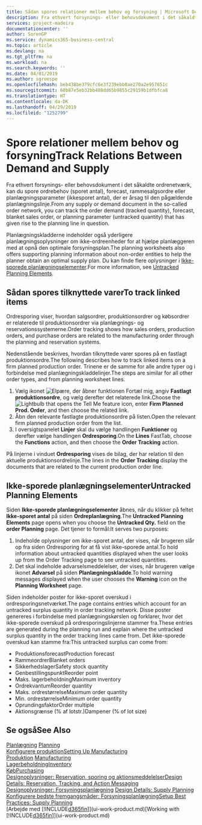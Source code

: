 ```yaml
---
title: Sådan spores relationer mellem behov og forsyning | Microsoft Docs
description: Fra ethvert forsynings- eller behovsdokument i det såkaldte ordrenetværk, kan du spore ordrebehov (sporet antal), forecast, rammesalgsordre eller planlægningsparameter (ikkesporet antal), der er årsag til den pågældende planlægningslinje.
services: project-madeira
documentationcenter: ''
author: SorenGP
ms.service: dynamics365-business-central
ms.topic: article
ms.devlang: na
ms.tgt_pltfrm: na
ms.workload: na
ms.search.keywords: ''
ms.date: 04/01/2019
ms.author: sgroespe
ms.openlocfilehash: beb438be379cfc6e3f239ebb0ae270a2e957651c
ms.sourcegitcommit: 60b87e5eb32bb408dd65b9855c29159b1dfbfca8
ms.translationtype: HT
ms.contentlocale: da-DK
ms.lasthandoff: 04/29/2019
ms.locfileid: "1252799"
---
```

# <a name="track-relations-between-demand-and-supply"></a><span data-ttu-id="0cead-103">Spore relationer mellem behov og forsyning</span><span class="sxs-lookup"><span data-stu-id="0cead-103">Track Relations Between Demand and Supply</span></span>
<span data-ttu-id="0cead-104">Fra ethvert forsynings- eller behovsdokument i det såkaldte ordrenetværk, kan du spore ordrebehov (sporet antal), forecast, rammesalgsordre eller planlægningsparameter (ikkesporet antal), der er årsag til den pågældende planlægningslinje.</span><span class="sxs-lookup"><span data-stu-id="0cead-104">From any supply or demand document in the so-called order network, you can track the order demand (tracked quantity), forecast, blanket sales order, or planning parameter (untracked quantity) that has given rise to the planning line in question.</span></span>

<span data-ttu-id="0cead-105">Planlægningskladderne indeholder også yderligere planlægningsoplysninger om ikke-ordreenheder for at hjælpe planlæggeren med at opnå den optimale forsyningsplan.</span><span class="sxs-lookup"><span data-stu-id="0cead-105">The planning worksheets also offers supporting planning information about non-order entities to help the planner obtain an optimal supply plan.</span></span> <span data-ttu-id="0cead-106">Du kan finde flere oplysninger i [Ikke-sporede planlægningselementer](production-how-track-demand-supply.md#untracked-planning-elements).</span><span class="sxs-lookup"><span data-stu-id="0cead-106">For more information, see [Untracked Planning Elements](production-how-track-demand-supply.md#untracked-planning-elements).</span></span>

## <a name="to-track-linked-items"></a><span data-ttu-id="0cead-107">Sådan spores tilknyttede varer</span><span class="sxs-lookup"><span data-stu-id="0cead-107">To track linked items</span></span>
<span data-ttu-id="0cead-108">Ordresporing viser, hvordan salgsordrer, produktionsordrer og købsordrer er relaterede til produktionsordrer via planlægnings- og reservationssystemerne.</span><span class="sxs-lookup"><span data-stu-id="0cead-108">Order tracking shows how sales orders, production orders, and purchase orders are related to the manufacturing order through the planning and reservation systems.</span></span>

<span data-ttu-id="0cead-109">Nedenstående beskrives, hvordan tilknyttede varer spores på en fastlagt produktionsordre.</span><span class="sxs-lookup"><span data-stu-id="0cead-109">The following describes how to track linked items on a firm planned production order.</span></span> <span data-ttu-id="0cead-110">Trinene er de samme for alle andre typer og i forbindelse med planlægningskladdelinjer.</span><span class="sxs-lookup"><span data-stu-id="0cead-110">The steps are similar for all other order types, and from planning worksheet lines.</span></span>

1. <span data-ttu-id="0cead-111">Vælg ikonet ![Elpære, der åbner funktionen Fortæl mig](media/ui-search/search_small.png "Fortæl mig, hvad du vil foretage dig"), angiv **Fastlagt produktionsordre**, og vælg derefter det relaterede link.</span><span class="sxs-lookup"><span data-stu-id="0cead-111">Choose the ![Lightbulb that opens the Tell Me feature](media/ui-search/search_small.png "Tell me what you want to do") icon, enter **Firm Planned Prod. Order**, and then choose the related link.</span></span>
2. <span data-ttu-id="0cead-112">Åbn den relevante fastlagte produktionsordre på listen.</span><span class="sxs-lookup"><span data-stu-id="0cead-112">Open the relevant firm planned production order from the list.</span></span>
3. <span data-ttu-id="0cead-113">I oversigtspanelet **Linjer** skal du vælge handlingen **Funktioner** og derefter vælge handlingen **Ordresporing**.</span><span class="sxs-lookup"><span data-stu-id="0cead-113">On the **Lines** FastTab, choose the **Functions** action, and then choose the **Order Tracking** action.</span></span>

<span data-ttu-id="0cead-114">På linjerne i vinduet **Ordresporing** vises de bilag, der har relation til den aktuelle produktionsordrelinje.</span><span class="sxs-lookup"><span data-stu-id="0cead-114">The lines in the **Order Tracking** display the documents that are related to the current production order line.</span></span>

## <a name="untracked-planning-elements"></a><span data-ttu-id="0cead-115">Ikke-sporede planlægningselementer</span><span class="sxs-lookup"><span data-stu-id="0cead-115">Untracked Planning Elements</span></span>
<span data-ttu-id="0cead-116">Siden **Ikke-sporede planlægningselementer** åbnes, når du klikker på feltet **Ikke-sporet antal** på siden **Ordreplanlægning**.</span><span class="sxs-lookup"><span data-stu-id="0cead-116">The **Untracked Planning Elements** page opens when you choose the **Untracked Qty.** field on the **order Planning** page.</span></span> <span data-ttu-id="0cead-117">Det tjener to formål:</span><span class="sxs-lookup"><span data-stu-id="0cead-117">It serves two purposes:</span></span>

1. <span data-ttu-id="0cead-118">Indeholde oplysninger om ikke-sporet antal, der vises, når brugeren slår op fra siden Ordresporing for at få vist ikke-sporede antal.</span><span class="sxs-lookup"><span data-stu-id="0cead-118">To hold information about untracked quantities displayed when the user looks up from the Order Tracking page to see untracked quantities.</span></span>
2. <span data-ttu-id="0cead-119">Det skal indeholde advarselsmeddelelser, der vises, når brugeren vælge ikonet **Advarsel** på siden **Planlægningskladde**.</span><span class="sxs-lookup"><span data-stu-id="0cead-119">To hold warning messages displayed when the user chooses the **Warning** icon on the **Planning Worksheet** page.</span></span>

<span data-ttu-id="0cead-120">Siden indeholder poster for ikke-sporet overskud i ordresporingsnetværket.</span><span class="sxs-lookup"><span data-stu-id="0cead-120">The page contains entries which account for an untracked surplus quantity in order tracking network.</span></span> <span data-ttu-id="0cead-121">Disse poster genereres i forbindelse med planlægningskørslen og forklarer, hvor det ikke-sporede overskud på ordresporingslinjerne stammer fra.</span><span class="sxs-lookup"><span data-stu-id="0cead-121">These entries are generated during the planning run and explain where the untracked surplus quantity in the order tracking lines came from.</span></span> <span data-ttu-id="0cead-122">Det ikke-sporede overskud kan stamme fra:</span><span class="sxs-lookup"><span data-stu-id="0cead-122">This untracked surplus can come from:</span></span>

- <span data-ttu-id="0cead-123">Produktionsforecast</span><span class="sxs-lookup"><span data-stu-id="0cead-123">Production forecast</span></span>
- <span data-ttu-id="0cead-124">Rammeordrer</span><span class="sxs-lookup"><span data-stu-id="0cead-124">Blanket orders</span></span>
- <span data-ttu-id="0cead-125">Sikkerhedslager</span><span class="sxs-lookup"><span data-stu-id="0cead-125">Safety stock quantity</span></span>
- <span data-ttu-id="0cead-126">Genbestillingspunkt</span><span class="sxs-lookup"><span data-stu-id="0cead-126">Reorder point</span></span>
- <span data-ttu-id="0cead-127">Maks. lagerbeholdning</span><span class="sxs-lookup"><span data-stu-id="0cead-127">Maximum inventory</span></span>
- <span data-ttu-id="0cead-128">Ordrekvantum</span><span class="sxs-lookup"><span data-stu-id="0cead-128">Reorder quantity</span></span>
- <span data-ttu-id="0cead-129">Maks. ordrestørrelse</span><span class="sxs-lookup"><span data-stu-id="0cead-129">Maximum order quantity</span></span>
- <span data-ttu-id="0cead-130">Min. ordrestørrelse</span><span class="sxs-lookup"><span data-stu-id="0cead-130">Minimum order quantity</span></span>
- <span data-ttu-id="0cead-131">Oprundingsfaktor</span><span class="sxs-lookup"><span data-stu-id="0cead-131">Order multiple</span></span>
- <span data-ttu-id="0cead-132">Aktionsgrænse (% af lotstr.)</span><span class="sxs-lookup"><span data-stu-id="0cead-132">Dampener (% of lot size)</span></span>

## <a name="see-also"></a><span data-ttu-id="0cead-133">Se også</span><span class="sxs-lookup"><span data-stu-id="0cead-133">See Also</span></span>  
<span data-ttu-id="0cead-134">[Planlægning](production-planning.md) </span><span class="sxs-lookup"><span data-stu-id="0cead-134">[Planning](production-planning.md) </span></span>  
[<span data-ttu-id="0cead-135">Konfigurere produktion</span><span class="sxs-lookup"><span data-stu-id="0cead-135">Setting Up Manufacturing</span></span>](production-configure-production-processes.md)  
<span data-ttu-id="0cead-136">[Produktion](production-manage-manufacturing.md)  </span><span class="sxs-lookup"><span data-stu-id="0cead-136">[Manufacturing](production-manage-manufacturing.md)  </span></span>  
[<span data-ttu-id="0cead-137">Lagerbeholdning</span><span class="sxs-lookup"><span data-stu-id="0cead-137">Inventory</span></span>](inventory-manage-inventory.md)  
[<span data-ttu-id="0cead-138">Køb</span><span class="sxs-lookup"><span data-stu-id="0cead-138">Purchasing</span></span>](purchasing-manage-purchasing.md)  
[<span data-ttu-id="0cead-139">Designoplysninger: Reservation, sporing og aktionsmeddelelser</span><span class="sxs-lookup"><span data-stu-id="0cead-139">Design Details: Reservation, Tracking, and Action Messaging</span></span>](design-details-reservation-order-tracking-and-action-messaging.md)  
<span data-ttu-id="0cead-140">[Designoplysninger: Forsyningsplanlægning](design-details-supply-planning.md) </span><span class="sxs-lookup"><span data-stu-id="0cead-140">[Design Details: Supply Planning](design-details-supply-planning.md) </span></span>  
[<span data-ttu-id="0cead-141">Konfigurere bedste fremgangsmåder: Forsyningsplanlægning</span><span class="sxs-lookup"><span data-stu-id="0cead-141">Setup Best Practices: Supply Planning</span></span>](setup-best-practices-supply-planning.md)  
<span data-ttu-id="0cead-142">[Arbejde med [!INCLUDE[d365fin](includes/d365fin_md.md)]](ui-work-product.md)</span><span class="sxs-lookup"><span data-stu-id="0cead-142">[Working with [!INCLUDE[d365fin](includes/d365fin_md.md)]](ui-work-product.md)</span></span>
